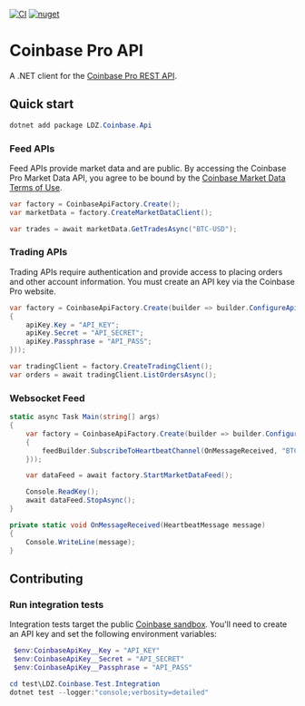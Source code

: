 [![CI](https://github.com/ldalonzo/coinbase-api/actions/workflows/ci.yml/badge.svg)](https://github.com/ldalonzo/coinbase-api/actions/workflows/ci.yml) [![nuget](https://img.shields.io/nuget/vpre/LDZ.Coinbase.Api)](https://www.nuget.org/packages/LDZ.Coinbase.Api)

# Coinbase Pro API
A .NET client for the [Coinbase Pro REST API](https://docs.pro.coinbase.com/#api).

## Quick start

```powershell
dotnet add package LDZ.Coinbase.Api
```

### Feed APIs
Feed APIs provide market data and are public. By accessing the Coinbase Pro Market Data API, you agree to be bound by the [Coinbase Market Data Terms of Use](https://www.coinbase.com/legal/market_data).
```csharp
var factory = CoinbaseApiFactory.Create();
var marketData = factory.CreateMarketDataClient();

var trades = await marketData.GetTradesAsync("BTC-USD");
```

### Trading APIs
Trading APIs require authentication and provide access to placing orders and other account information.  You must create an API key via the Coinbase Pro website.
```csharp
var factory = CoinbaseApiFactory.Create(builder => builder.ConfigureApiKey(apiKey =>
{
    apiKey.Key = "API_KEY";
    apiKey.Secret = "API_SECRET";
    apiKey.Passphrase = "API_PASS";
}));

var tradingClient = factory.CreateTradingClient();
var orders = await tradingClient.ListOrdersAsync();
```

### Websocket Feed
```csharp
static async Task Main(string[] args)
{
    var factory = CoinbaseApiFactory.Create(builder => builder.ConfigureFeed(feedBuilder =>
    {
        feedBuilder.SubscribeToHeartbeatChannel(OnMessageReceived, "BTC-USD");
    }));

    var dataFeed = await factory.StartMarketDataFeed();

    Console.ReadKey();
    await dataFeed.StopAsync();
}

private static void OnMessageReceived(HeartbeatMessage message)
{
    Console.WriteLine(message);
}
```

## Contributing

### Run integration tests
Integration tests target the public [Coinbase sandbox](https://docs.pro.coinbase.com/#sandbox). You'll need to create an API key and set the following environment variables:
```powershell
 $env:CoinbaseApiKey__Key = "API_KEY"
 $env:CoinbaseApiKey__Secret = "API_SECRET"
 $env:CoinbaseApiKey__Passphrase = "API_PASS"
```

```powershell
cd test\LDZ.Coinbase.Test.Integration
dotnet test --logger:"console;verbosity=detailed"
```
